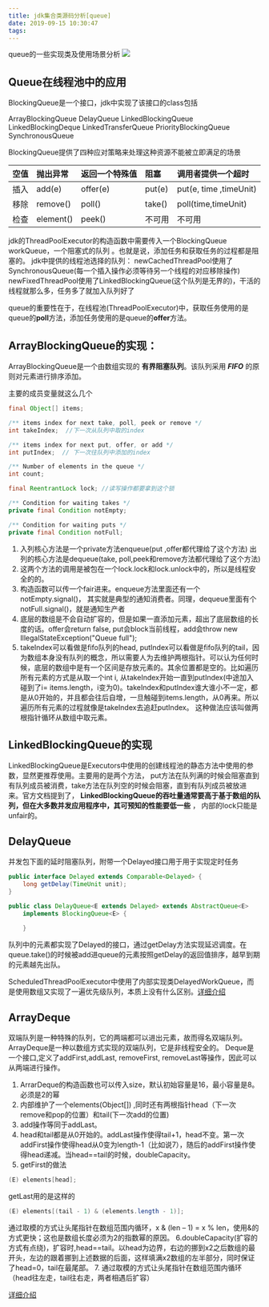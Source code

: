 ```yaml
---
title: jdk集合类源码分析[queue]
date: 2019-09-15 10:30:47
tags:
---
```



queue的一些实现类及使用场景分析
![](https://www.haldir66.ga/static/imgs/RioGrande_ZH-CN8091224199_1920x1080.jpg)
<!--more-->


## Queue在线程池中的应用
BlockingQueue是一个接口，jdk中实现了该接口的class包括

ArrayBlockingQueue
DelayQueue
LinkedBlockingQueue
LinkedBlockingDeque
LinkedTransferQueue
PriorityBlockingQueue
SynchronousQueue


BlockingQueue提供了四种应对策略来处理这种资源不能被立即满足的场景

| 空值     | 抛出异常     |   返回一个特殊值 | 阻塞 | 调用者提供一个超时 |
| :------------- | :------------- |:------------- |:------------- |:------------- |
| 插入     | add(e)      | offer(e) | put(e)  | put(e, time ,timeUnit) |
| 移除     | remove()     | poll() | take()  | poll(time,timeUnit) |
| 检查     | element()  | peek()  | 不可用 | 不可用 |


jdk的ThreadPoolExecutor的构造函数中需要传入一个BlockingQueue<Runnable> workQueue，一个阻塞式的队列 。也就是说，添加任务和获取任务的过程都是阻塞的。
jdk中提供的线程池选择的队列：
newCachedThreadPool使用了SynchronousQueue(每一个插入操作必须等待另一个线程的对应移除操作)
newFixedThreadPool使用了LinkedBlockingQueue(这个队列是无界的)，干活的线程就那么多，任务多了就加入队列好了


queue的重要性在于，在线程池(ThreadPoolExecutor)中，获取任务使用的是queue的**poll**方法，添加任务使用的是queue的**offer**方法。

## ArrayBlockingQueue的实现：
ArrayBlockingQueue是一个由数组实现的 **有界阻塞队列**。该队列采用 ***FIFO*** 的原则对元素进行排序添加。

主要的成员变量就这么几个
```java
final Object[] items;

/** items index for next take, poll, peek or remove */
int takeIndex;  //下一次从队列中取的index

/** items index for next put, offer, or add */
int putIndex;  // 下一次往队列中添加的index

/** Number of elements in the queue */
int count;

final ReentrantLock lock; //读写操作都要拿到这个锁

/** Condition for waiting takes */
private final Condition notEmpty;

/** Condition for waiting puts */
private final Condition notFull;
```


1. 入列核心方法是一个private方法enqueue(put ,offer都代理给了这个方法)
出列的核心方法是dequeue(take, poll,peek和remove方法都代理给了这个方法)
2. 这两个方法的调用是被包在一个lock.lock和lock.unlock中的，所以是线程安全的的。
3. 构造函数可以传一个fair进来。enqueue方法里面还有一个notEmpty.signal()， 其实就是典型的通知消费者。同理，dequeue里面有个notFull.signal()，就是通知生产者
4. 底层的数组是不会自动扩容的，但是如果一直添加元素，超出了底层数组的长度的话。offer会return false, put会block当前线程，add会throw new IllegalStateException("Queue full");
5. takeIndex可以看做是fifo队列的head, putIndex可以看做是fifo队列的tail，因为数组本身没有队列的概念，所以需要人为去维护两根指针。可以认为任何时候，底层的数组中是有一个区间是存放元素的。其余位置都是空的。比如遍历所有元素的方式是从取一个int i, 从takeIndex开始一直到putIndex(中途加入碰到了i= items.length，i变为0)。takeIndex和putIndex谁大谁小不一定，都是从0开始的，并且都会往后自增，一旦触碰到items.length，从0再来。所以遍历所有元素的过程就像是takeIndex去追赶putIndex。
这种做法应该叫做两根指针循环从数组中取元素。

## LinkedBlockingQueue的实现
LinkedBlockingQueue是Executors中使用的创建线程池的静态方法中使用的参数，显然更推荐使用。主要用的是两个方法，
put方法在队列满的时候会阻塞直到有队列成员被消费，take方法在队列空的时候会阻塞，直到有队列成员被放进来。官方文档提到了， **LinkedBlockingQueue的吞吐量通常要高于基于数组的队列，但在大多数并发应用程序中，其可预知的性能要低一些** ， 内部的lock只能是unfair的。





## DelayQueue
并发包下面的延时阻塞队列，附带一个Delayed接口用于用于实现定时任务
```java
public interface Delayed extends Comparable<Delayed> {
    long getDelay(TimeUnit unit);
}

public class DelayQueue<E extends Delayed> extends AbstractQueue<E>
    implements BlockingQueue<E> {
    
    }
```
队列中的元素都实现了Delayed的接口，通过getDelay方法实现延迟调度。在queue.take()的时候被add进queue的元素按照getDelay的返回值排序，越早到期的元素越先出队。

ScheduledThreadPoolExecutor中使用了内部实现类DelayedWorkQueue，而是使用数组又实现了一遍优先级队列，本质上没有什么区别。[详细介绍](http://cmsblogs.com/?p=4769)


## ArrayDeque
双端队列是一种特殊的队列，它的两端都可以进出元素，故而得名双端队列。ArrayDeque是一种以数组方式实现的双端队列，它是非线程安全的。
Deque是一个接口,定义了addFirst,addLast, removeFirst, removeLast等操作，因此可以从两端进行操作。
1. ArrarDeque的构造函数也可以传入size，默认初始容量是16，最小容量是8。必须是2的幂
2. 内部维护了一个elements(Object[]) ,同时还有两根指针head（下一次remove和pop的位置）和tail(下一次add的位置)
3. add操作等同于addLast。
4. head和tail都是从0开始的。addLast操作使得tail+1，head不变。第一次addFirst操作使得head从0变为length-1（比如说7），随后的addFirst操作使得head递减。当head==tail的时候，doubleCapacity。
5. getFirst的做法
```java
(E) elements[head];
```
getLast用的是这样的
```java
(E) elements[(tail - 1) & (elements.length - 1)];
```
通过取模的方式让头尾指针在数组范围内循环，x & (len – 1) = x % len，使用&的方式更快；这也是数组长度必须为2的指数幂的原因。
6.doubleCapacity(扩容的方式有点绕)，扩容时,head==tail。以head为边界，右边的挪到x2之后数组的最开头，左边的跟着挪到上述数据的后面，这样填满x2数组的左半部分，同时保证了head=0，tail在最尾部。
7. 通过取模的方式让头尾指针在数组范围内循环（head往左走，tail往右走，两者相遇后扩容）

[详细介绍](http://cmsblogs.com/?p=4771)



